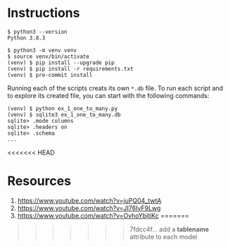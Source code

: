 # Instructions

```
$ python3 --version
Python 3.8.3

$ python3 -m venv venv
$ source venv/bin/activate
(venv) $ pip install --upgrade pip
(venv) $ pip install -r requirements.txt
(venv) $ pre-commit install
```

Running each of the scripts creats its own `*.db` file.
To run each script and to explore its created file, you can start with the following
commands:
```
(venv) $ python ex_1_one_to_many.py
(venv) $ sqlite3 ex_1_one_to_many.db
sqlite> .mode columns
sqlite> .headers on
sqlite> .schema
...
```
<<<<<<< HEAD

# Resources

1. https://www.youtube.com/watch?v=juPQ04_twtA
2. https://www.youtube.com/watch?v=JI76IvF9Lwg
3. https://www.youtube.com/watch?v=OvhoYbjtiKc
=======
>>>>>>> 7fdcc4f... add a __tablename__ attribute to each model
